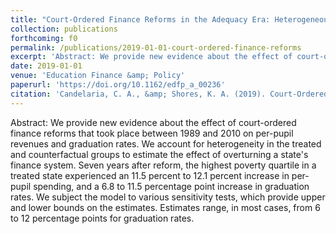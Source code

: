 ```yaml
---
title: "Court-Ordered Finance Reforms in the Adequacy Era: Heterogeneous Causal Effects and Sensitivity"
collection: publications
forthcoming: f0
permalink: /publications/2019-01-01-court-ordered-finance-reforms
excerpt: 'Abstract: We provide new evidence about the effect of court-ordered finance reforms that took place between 1989 and 2010 on per-pupil revenues and graduation rates. We account for heterogeneity in the treated and counterfactual groups to estimate the effect of overturning a state&apos;s finance system. Seven years after reform, the highest poverty quartile in a treated state experienced an 11.5 percent to 12.1 percent increase in per-pupil spending, and a 6.8 to 11.5 percentage point increase in graduation rates. We subject the model to various sensitivity tests, which provide upper and lower bounds on the estimates. Estimates range, in most cases, from 6 to 12 percentage points for graduation rates.'
date: 2019-01-01
venue: 'Education Finance &amp; Policy'
paperurl: 'https://doi.org/10.1162/edfp_a_00236'
citation: 'Candelaria, C. A., &amp; Shores, K. A. (2019). Court-Ordered Finance Reforms in the Adequacy Era: Heterogeneous Causal Effects and Sensitivity. <i>Education Finance and Policy</i>, <i>14</i>(1), 31-60.'
---
```

Abstract: We provide new evidence about the effect of court-ordered finance reforms that took place between 1989 and 2010 on per-pupil revenues and graduation rates. We account for heterogeneity in the treated and counterfactual groups to estimate the effect of overturning a state&apos;s finance system. Seven years after reform, the highest poverty quartile in a treated state experienced an 11.5 percent to 12.1 percent increase in per-pupil spending, and a 6.8 to 11.5 percentage point increase in graduation rates. We subject the model to various sensitivity tests, which provide upper and lower bounds on the estimates. Estimates range, in most cases, from 6 to 12 percentage points for graduation rates.
